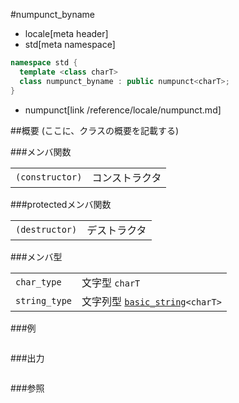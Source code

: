 #numpunct_byname
* locale[meta header]
* std[meta namespace]

```cpp
namespace std {
  template <class charT>
  class numpunct_byname : public numpunct<charT>;
}
```
* numpunct[link /reference/locale/numpunct.md]

##概要
(ここに、クラスの概要を記載する)

###メンバ関数

| | |
|----------------------------|-----------------------|
| `(constructor)` | コンストラクタ |

###protectedメンバ関数

| | |
|---------------------------|--------------------|
| `(destructor)` | デストラクタ |

###メンバ型

| | |
|-------------------------------------------------------------------------|-----------------------------------------------------------------------------------------------------------------------------------|
| `char_type` | 文字型 `charT` |
| `string_type` | 文字列型 [`basic_string`](/reference/string/basic_string.md)`<charT>` |

###例
```cpp
```

###出力
```
```

###参照
